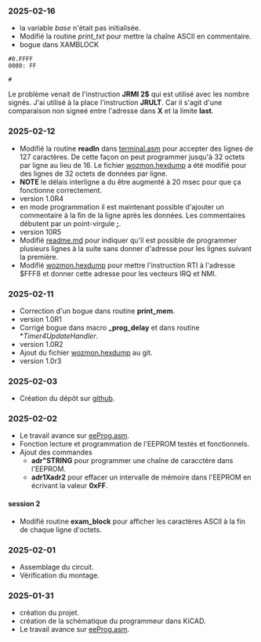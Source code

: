 ### 2025-02-16
* la variable *base* n'était pas initialisée.
* Modifié la routine *print_txt* pour mettre la chaîne ASCII en commentaire. 
* bogue dans XAMBLOCK
```
#0.FFFF
0000: FF    

#
```
Le problème venait de l'instruction **JRMI 2$** qui est utilisé avec les nombre signés. J'ai utilisé à la place l'instruction **JRULT**. Car il s'agit d'une comparaison non signeé entre l'adresse dans **X** et la limite **last**.

### 2025-02-12
* Modifié la routine **readln** dans [terminal.asm](terminal.asm) pour accepter des lignes de 127 caractères. De cette façon on peut programmer jusqu'à 32 octets par ligne au lieu de 16. Le fichier [wozmon.hexdump](wozmon.hexdump) a été modifié pour des lignes de 32 octets de données par ligne.
* **NOTE** le délais interligne a du être augmenté à 20 msec pour que ça fonctionne correctement.
* version 1.0R4
* en mode programmation il est maintenant possible d'ajouter un commentaire à la fin de la ligne après les données. Les commentaires débutent par un point-virgule **;**.
* version 10R5
* Modifié [readme.md](readme.md) pour indiquer qu'il est possible de programmer plusieurs lignes à la suite sans donner d'adresse pour les lignes suivant la première.
* Modifié [wozmon.hexdump](wozmon.hexdump) pour mettre l'instruction RTI à l'adresse $FFF8 et donner cette adresse pour les vecteurs IRQ et NMI.

### 2025-02-11 
* Correction d'un bogue dans routine **print_mem**. 
* version 1.0R1
* Corrigé bogue dans macro **_prog_delay** et dans routine **Timer4UpdateHandler*. 
* version 1.0R2 
* Ajout du fichier [wozmon.hexdump](wozmon.hexdump) au git.
* version 1.0r3

### 2025-02-03
* Création du dépôt sur [github](https://github.com/Picatout/eeprom-programmer).

### 2025-02-02
* Le travail avance sur [eeProg.asm](eeProg.asm).
* Fonction lecture et programmation de l'EEPROM testés et fonctionnels.
* Ajout des commandes 
    * __adr"STRING__  pour programmer une chaîne de caracctère dans l'EEPROM.
    * __adr1Xadr2__  pour effacer un intervalle de mémoire dans l'EEPROM en écrivant la valeur __0xFF__.
#### session 2
* Modifié routine **exam_block** pour afficher les caractères ASCII à la fin de chaque ligne d'octets.

### 2025-02-01
* Assemblage du circuit. 
* Vérification du montage.

### 2025-01-31
* création du projet.
* création de la schématique du programmeur dans KiCAD.
* Le travail avance sur [eeProg.asm](eeProg.asm).